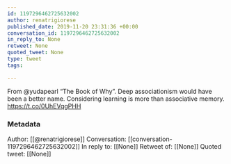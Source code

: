 ```yaml
---
id: 1197296462725632002
author: renatrigiorese
published_date: 2019-11-20 23:31:36 +00:00
conversation_id: 1197296462725632002
in_reply_to: None
retweet: None
quoted_tweet: None
type: tweet
tags:

---
```


From @yudapearl “The Book of Why”. Deep associationism would have been a better name. Considering learning is more than associative memory. https://t.co/0UhEVqgPHH

### Metadata

Author: [[@renatrigiorese]]
Conversation: [[conversation-1197296462725632002]]
In reply to: [[None]]
Retweet of: [[None]]
Quoted tweet: [[None]]
